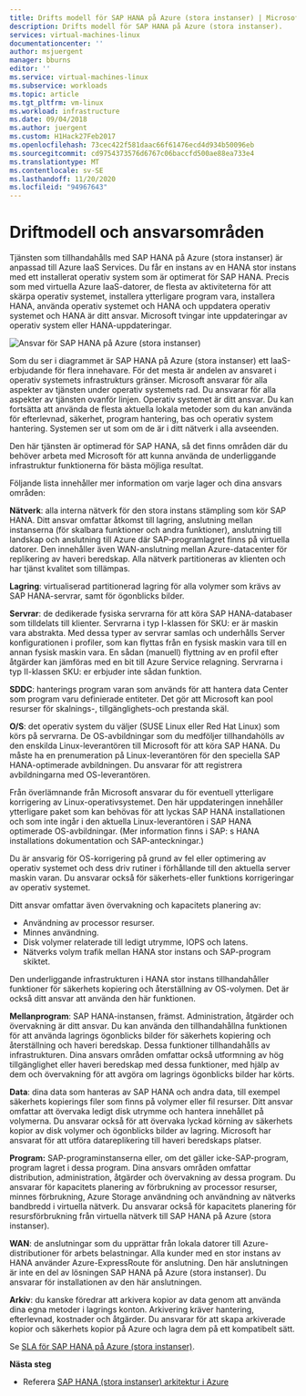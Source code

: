 ```yaml
---
title: Drifts modell för SAP HANA på Azure (stora instanser) | Microsoft Docs
description: Drifts modell för SAP HANA på Azure (stora instanser).
services: virtual-machines-linux
documentationcenter: ''
author: msjuergent
manager: bburns
editor: ''
ms.service: virtual-machines-linux
ms.subservice: workloads
ms.topic: article
ms.tgt_pltfrm: vm-linux
ms.workload: infrastructure
ms.date: 09/04/2018
ms.author: juergent
ms.custom: H1Hack27Feb2017
ms.openlocfilehash: 73cec422f581daac66f61476ecd4d934b50096eb
ms.sourcegitcommit: cd9754373576d6767c06baccfd500ae88ea733e4
ms.translationtype: MT
ms.contentlocale: sv-SE
ms.lasthandoff: 11/20/2020
ms.locfileid: "94967643"
---
```

# <a name="operations-model-and-responsibilities"></a>Driftmodell och ansvarsområden

Tjänsten som tillhandahålls med SAP HANA på Azure (stora instanser) är anpassad till Azure IaaS Services. Du får en instans av en HANA stor instans med ett installerat operativ system som är optimerat för SAP HANA. Precis som med virtuella Azure IaaS-datorer, de flesta av aktiviteterna för att skärpa operativ systemet, installera ytterligare program vara, installera HANA, använda operativ systemet och HANA och uppdatera operativ systemet och HANA är ditt ansvar. Microsoft tvingar inte uppdateringar av operativ system eller HANA-uppdateringar.

![Ansvar för SAP HANA på Azure (stora instanser)](./media/hana-overview-architecture/image2-responsibilities.png)

Som du ser i diagrammet är SAP HANA på Azure (stora instanser) ett IaaS-erbjudande för flera innehavare. För det mesta är andelen av ansvaret i operativ systemets infrastrukturs gränser. Microsoft ansvarar för alla aspekter av tjänsten under operativ systemets rad. Du ansvarar för alla aspekter av tjänsten ovanför linjen. Operativ systemet är ditt ansvar. Du kan fortsätta att använda de flesta aktuella lokala metoder som du kan använda för efterlevnad, säkerhet, program hantering, bas och operativ system hantering. Systemen ser ut som om de är i ditt nätverk i alla avseenden.

Den här tjänsten är optimerad för SAP HANA, så det finns områden där du behöver arbeta med Microsoft för att kunna använda de underliggande infrastruktur funktionerna för bästa möjliga resultat.

Följande lista innehåller mer information om varje lager och dina ansvars områden:

**Nätverk**: alla interna nätverk för den stora instans stämpling som kör SAP HANA. Ditt ansvar omfattar åtkomst till lagring, anslutning mellan instanserna (för skalbara funktioner och andra funktioner), anslutning till landskap och anslutning till Azure där SAP-programlagret finns på virtuella datorer. Den innehåller även WAN-anslutning mellan Azure-datacenter för replikering av haveri beredskap. Alla nätverk partitioneras av klienten och har tjänst kvalitet som tillämpas.

**Lagring**: virtualiserad partitionerad lagring för alla volymer som krävs av SAP HANA-servrar, samt för ögonblicks bilder. 

**Servrar**: de dedikerade fysiska servrarna för att köra SAP HANA-databaser som tilldelats till klienter. Servrarna i typ I-klassen för SKU: er är maskin vara abstrakta. Med dessa typer av servrar samlas och underhålls Server konfigurationen i profiler, som kan flyttas från en fysisk maskin vara till en annan fysisk maskin vara. En sådan (manuell) flyttning av en profil efter åtgärder kan jämföras med en bit till Azure Service relagning. Servrarna i typ II-klassen SKU: er erbjuder inte sådan funktion.

**SDDC**: hanterings program varan som används för att hantera data Center som program varu definierade entiteter. Det gör att Microsoft kan pool resurser för skalnings-, tillgänglighets-och prestanda skäl.

**O/S**: det operativ system du väljer (SUSE Linux eller Red Hat Linux) som körs på servrarna. De OS-avbildningar som du medföljer tillhandahölls av den enskilda Linux-leverantören till Microsoft för att köra SAP HANA. Du måste ha en prenumeration på Linux-leverantören för den speciella SAP HANA-optimerade avbildningen. Du ansvarar för att registrera avbildningarna med OS-leverantören. 

Från överlämnande från Microsoft ansvarar du för eventuell ytterligare korrigering av Linux-operativsystemet. Den här uppdateringen innehåller ytterligare paket som kan behövas för att lyckas SAP HANA installationen och som inte ingår i den aktuella Linux-leverantören i SAP HANA optimerade OS-avbildningar. (Mer information finns i SAP: s HANA installations dokumentation och SAP-anteckningar.) 

Du är ansvarig för OS-korrigering på grund av fel eller optimering av operativ systemet och dess driv rutiner i förhållande till den aktuella server maskin varan. Du ansvarar också för säkerhets-eller funktions korrigeringar av operativ systemet. 

Ditt ansvar omfattar även övervakning och kapacitets planering av:

- Användning av processor resurser.
- Minnes användning.
- Disk volymer relaterade till ledigt utrymme, IOPS och latens.
- Nätverks volym trafik mellan HANA stor instans och SAP-program skiktet.

Den underliggande infrastrukturen i HANA stor instans tillhandahåller funktioner för säkerhets kopiering och återställning av OS-volymen. Det är också ditt ansvar att använda den här funktionen.

**Mellanprogram**: SAP HANA-instansen, främst. Administration, åtgärder och övervakning är ditt ansvar. Du kan använda den tillhandahållna funktionen för att använda lagrings ögonblicks bilder för säkerhets kopiering och återställning och haveri beredskap. Dessa funktioner tillhandahålls av infrastrukturen. Dina ansvars områden omfattar också utformning av hög tillgänglighet eller haveri beredskap med dessa funktioner, med hjälp av dem och övervakning för att avgöra om lagrings ögonblicks bilder har körts.

**Data**: dina data som hanteras av SAP HANA och andra data, till exempel säkerhets kopierings filer som finns på volymer eller fil resurser. Ditt ansvar omfattar att övervaka ledigt disk utrymme och hantera innehållet på volymerna. Du ansvarar också för att övervaka lyckad körning av säkerhets kopior av disk volymer och ögonblicks bilder av lagring. Microsoft har ansvarat för att utföra datareplikering till haveri beredskaps platser.

**Program:** SAP-programinstanserna eller, om det gäller icke-SAP-program, program lagret i dessa program. Dina ansvars områden omfattar distribution, administration, åtgärder och övervakning av dessa program. Du ansvarar för kapacitets planering av förbrukning av processor resurser, minnes förbrukning, Azure Storage användning och användning av nätverks bandbredd i virtuella nätverk. Du ansvarar också för kapacitets planering för resursförbrukning från virtuella nätverk till SAP HANA på Azure (stora instanser).

**WAN**: de anslutningar som du upprättar från lokala datorer till Azure-distributioner för arbets belastningar. Alla kunder med en stor instans av HANA använder Azure-ExpressRoute för anslutning. Den här anslutningen är inte en del av lösningen SAP HANA på Azure (stora instanser). Du ansvarar för installationen av den här anslutningen.

**Arkiv**: du kanske föredrar att arkivera kopior av data genom att använda dina egna metoder i lagrings konton. Arkivering kräver hantering, efterlevnad, kostnader och åtgärder. Du ansvarar för att skapa arkiverade kopior och säkerhets kopior på Azure och lagra dem på ett kompatibelt sätt.

Se [SLA för SAP HANA på Azure (stora instanser)](https://azure.microsoft.com/support/legal/sla/sap-hana-large/).

**Nästa steg**
- Referera [SAP HANA (stora instanser) arkitektur i Azure](hana-architecture.md)
